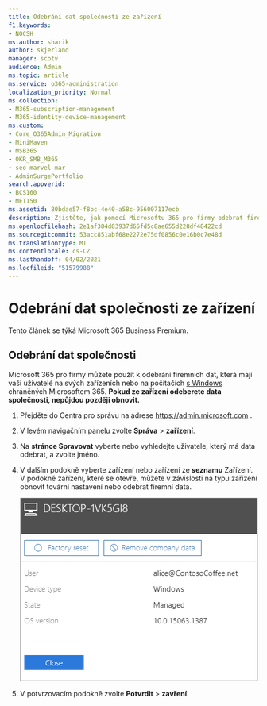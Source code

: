 ```yaml
---
title: Odebrání dat společnosti ze zařízení
f1.keywords:
- NOCSH
ms.author: sharik
author: skjerland
manager: scotv
audience: Admin
ms.topic: article
ms.service: o365-administration
localization_priority: Normal
ms.collection:
- M365-subscription-management
- M365-identity-device-management
ms.custom:
- Core_O365Admin_Migration
- MiniMaven
- MSB365
- OKR_SMB_M365
- seo-marvel-mar
- AdminSurgePortfolio
search.appverid:
- BCS160
- MET150
ms.assetid: 80bdae57-f8bc-4e40-a58c-956007117ecb
description: Zjistěte, jak pomocí Microsoftu 365 pro firmy odebrat firemní data, která mají vaši uživatelé na svých zařízeních nebo počítačích s Windows.
ms.openlocfilehash: 2e1af384d83937d65fd5c8ae655d228df48422cd
ms.sourcegitcommit: 53acc851abf68e2272e75df0856c0e16b0c7e48d
ms.translationtype: MT
ms.contentlocale: cs-CZ
ms.lasthandoff: 04/02/2021
ms.locfileid: "51579988"
---
```

# <a name="remove-company-data-from-devices"></a>Odebrání dat společnosti ze zařízení

Tento článek se týká Microsoft 365 Business Premium.

## <a name="remove-company-data"></a>Odebrání dat společnosti

Microsoft 365 pro firmy můžete použít k odebrání firemních dat, která mají vaši uživatelé na svých zařízeních nebo na počítačích [s Windows](protection-settings-for-windows-10-devices.md) chráněných Microsoftem 365. [](app-protection-settings-for-android-and-ios.md) **Pokud ze zařízení odeberete data společnosti, nepůjdou později obnovit.** 
  
1. Přejděte do Centra pro správu na adrese <a href="https://go.microsoft.com/fwlink/p/?linkid=837890" target="_blank">https://admin.microsoft.com</a> .
    
2. V levém navigačním panelu zvolte **Správa** \> **zařízení**.  
  
3. Na **stránce Spravovat** vyberte nebo vyhledejte uživatele, který má data odebrat, a zvolte jméno. 
    
4. V dalším podokně vyberte zařízení nebo zařízení ze **seznamu** Zařízení. V podokně zařízení, které se otevře, můžete v závislosti na typu zařízení obnovit tovární nastavení nebo odebrat firemní data. 
    
    ![V podokně odebrat data společnosti vyberte zařízení, ze kterého chcete data odebrat.](../media/resetorremove.png)
  
5. V potvrzovacím podokně zvolte **Potvrdit** \> **zavření**.
    


